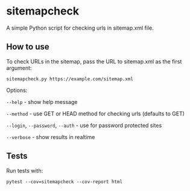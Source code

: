 # sitemapcheck

A simple Python script for checking urls in sitemap.xml file.

## How to use

To check URLs in the sitemap, pass the URL to sitemap.xml as the first argument:

    sitemapcheck.py https://example.com/sitemap.xml

Options:

`--help` - show help message

`--method` - use GET or HEAD method for checking urls (defaults to GET)

`--login`, `--password`, `--auth` - use for password protected sites

`--verbose` - show results in realtime

## Tests

Run tests with:

    pytest --cov=sitemapcheck --cov-report html
